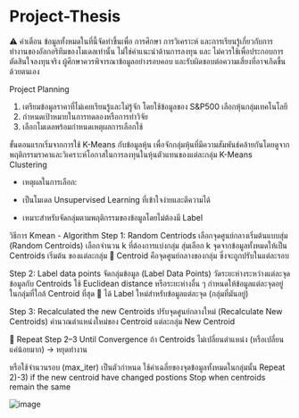 # Project-Thesis
⚠️ คำเตือน ข้อมูลทั้งหมดในที่นี้จัดทำขึ้นเพื่อ การศึกษา การวิเคราะห์ และการเรียนรู้เกี่ยวกับการทำงานของอัลกอริทึมของโมเดลเท่านั้น ไม่ใช่คำแนะนำด้านการลงทุน และ ไม่ควรใช้เพื่อประกอบการตัดสินใจลงทุนจริง ผู้ศึกษาควรพิจารณาข้อมูลอย่างรอบคอบ และรับผิดชอบต่อความเสี่ยงที่อาจเกิดขึ้นด้วยตนเอง


Project Planning
1. เตรียมข้อมูลราคาที่ไม่เคยเรียนรู้และไม่รู้จัก โดยใช้ข้อมูลของ S&P500 เลือกหุ้นกลุ่มเทคโนโลยี
2. กำหนดเป้าหมายในการทดลองหรือการทำวิจัย
3. เลือกโมเดลพร้อมกำหนดเหตุผลการเลือกใช้

ขั้นตอนแรกเริ่มจากการใช้ K-Means กับข้อมูลหุ้น เพื่อจักกลุ่มหุ้นที่มีความสัมพันธ์คล้ายกันโดยดูจากพฤติกรรมราคาและวิเคราะห์โอกาสในการลงทุนในหุ้นตัวแทนของแต่ละกลุ่ม
 K-Means Clustering

- เหตุผลในการเลือก:

- เป็นโมเดล Unsupervised Learning ที่เข้าใจง่ายและตีความได้

- เหมาะสำหรับจัดกลุ่มตามพฤติกรรมของข้อมูลโดยไม่ต้องมี Label

วิธีการ
Kmean - Algorithm
 Step 1: Random Centriods
        เลือกจุดศูนย์กลางเริ่มต้นแบบสุ่ม (Random Centroids)
        เลือกจำนวน k ที่ต้องการแบ่งกลุ่ม
        สุ่มเลือก k จุดจากข้อมูลทั้งหมดให้เป็น Centroids เริ่มต้น ของแต่ละกลุ่ม
        🎯 Centroid คือจุดศูนย์กลางของกลุ่ม ซึ่งจะถูกปรับในแต่ละรอบ


Step 2: Label data points
        จัดกลุ่มข้อมูล (Label Data Points)
        วัดระยะห่างระหว่างแต่ละจุดข้อมูลกับ Centroids
        ใช้ Euclidean distance หรือระยะห่างอื่น ๆ
        กำหนดให้ข้อมูลแต่ละจุดอยู่ในกลุ่มที่ใกล้ Centroid ที่สุด
        🔁 ได้ Label ใหม่สำหรับข้อมูลแต่ละจุด (กลุ่มที่มันอยู่)
        
Step 3: Recalculated the new Centroids
        ปรับจุดศูนย์กลางใหม่ (Recalculate New Centroids)
        คำนวณตำแหน่งใหม่ของ Centroid แต่ละกลุ่ม
        New Centroid 

      
🔁 Repeat Step 2–3 Until Convergence
ถ้า Centroids ไม่เปลี่ยนตำแหน่ง (หรือเปลี่ยนแค่น้อยมาก) → หยุดทำงาน

หรือใช้จำนวนรอบ (max_iter) เป็นตัวกำหนด
ใช้ค่าเฉลี่ยของจุดข้อมูลทั้งหมดในกลุ่มนั้น
Repeat 2)-3) if the new centroid have changed postions
Stop when centroids remain the same



![image](https://github.com/user-attachments/assets/966cc4c3-743a-4c8c-9074-81a77a73b15e)
